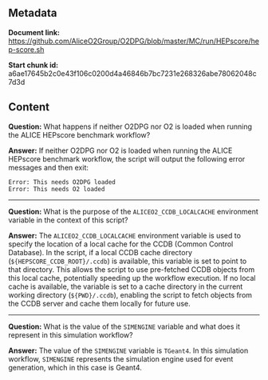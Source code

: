 ## Metadata

**Document link:** https://github.com/AliceO2Group/O2DPG/blob/master/MC/run/HEPscore/hep-score.sh

**Start chunk id:** a6ae17645b2c0e43f106c0200d4a46846b7bc7231e268326abe78062048c7d3d

## Content

**Question:** What happens if neither O2DPG nor O2 is loaded when running the ALICE HEPscore benchmark workflow?

**Answer:** If neither O2DPG nor O2 is loaded when running the ALICE HEPscore benchmark workflow, the script will output the following error messages and then exit:

```
Error: This needs O2DPG loaded
Error: This needs O2 loaded
```

---

**Question:** What is the purpose of the `ALICEO2_CCDB_LOCALCACHE` environment variable in the context of this script?

**Answer:** The `ALICEO2_CCDB_LOCALCACHE` environment variable is used to specify the location of a local cache for the CCDB (Common Control Database). In the script, if a local CCDB cache directory (`${HEPSCORE_CCDB_ROOT}/.ccdb`) is available, this variable is set to point to that directory. This allows the script to use pre-fetched CCDB objects from this local cache, potentially speeding up the workflow execution. If no local cache is available, the variable is set to a cache directory in the current working directory (`${PWD}/.ccdb`), enabling the script to fetch objects from the CCDB server and cache them locally for future use.

---

**Question:** What is the value of the `SIMENGINE` variable and what does it represent in this simulation workflow?

**Answer:** The value of the `SIMENGINE` variable is `TGeant4`. In this simulation workflow, `SIMENGINE` represents the simulation engine used for event generation, which in this case is Geant4.
